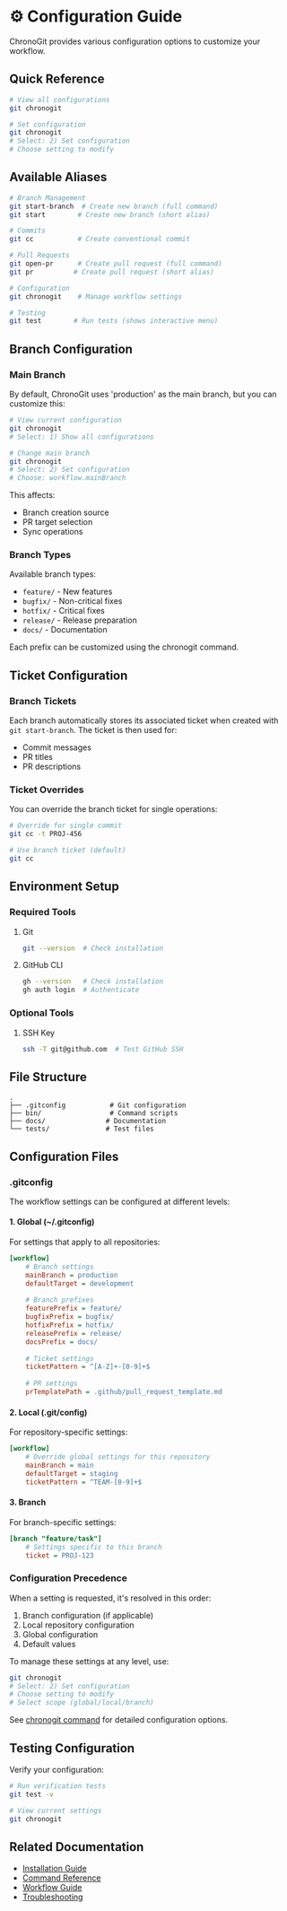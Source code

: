 # ⚙️ Configuration Guide

ChronoGit provides various configuration options to customize your workflow.

## Quick Reference

```bash
# View all configurations
git chronogit

# Set configuration
git chronogit
# Select: 2) Set configuration
# Choose setting to modify
```

## Available Aliases

```bash
# Branch Management
git start-branch  # Create new branch (full command)
git start        # Create new branch (short alias)

# Commits
git cc           # Create conventional commit

# Pull Requests
git open-pr      # Create pull request (full command)
git pr          # Create pull request (short alias)

# Configuration
git chronogit    # Manage workflow settings

# Testing
git test        # Run tests (shows interactive menu)
```

## Branch Configuration

### Main Branch

By default, ChronoGit uses 'production' as the main branch, but you can customize this:

```bash
# View current configuration
git chronogit
# Select: 1) Show all configurations

# Change main branch
git chronogit
# Select: 2) Set configuration
# Choose: workflow.mainBranch
```

This affects:
- Branch creation source
- PR target selection
- Sync operations

### Branch Types

Available branch types:
- `feature/` - New features
- `bugfix/` - Non-critical fixes
- `hotfix/` - Critical fixes
- `release/` - Release preparation
- `docs/` - Documentation

Each prefix can be customized using the chronogit command.

## Ticket Configuration

### Branch Tickets

Each branch automatically stores its associated ticket when created with `git start-branch`. The ticket is then used for:
- Commit messages
- PR titles
- PR descriptions

### Ticket Overrides

You can override the branch ticket for single operations:

```bash
# Override for single commit
git cc -t PROJ-456

# Use branch ticket (default)
git cc
```

## Environment Setup

### Required Tools

1. Git
   ```bash
   git --version  # Check installation
   ```

2. GitHub CLI
   ```bash
   gh --version   # Check installation
   gh auth login  # Authenticate
   ```

### Optional Tools

1. SSH Key
   ```bash
   ssh -T git@github.com  # Test GitHub SSH
   ```

## File Structure

```
.
├── .gitconfig           # Git configuration
├── bin/                 # Command scripts
├── docs/               # Documentation
└── tests/              # Test files
```

## Configuration Files

### .gitconfig

The workflow settings can be configured at different levels:

#### 1. Global (~/.gitconfig)
For settings that apply to all repositories:
```ini
[workflow]
    # Branch settings
    mainBranch = production
    defaultTarget = development
    
    # Branch prefixes
    featurePrefix = feature/
    bugfixPrefix = bugfix/
    hotfixPrefix = hotfix/
    releasePrefix = release/
    docsPrefix = docs/
    
    # Ticket settings
    ticketPattern = ^[A-Z]+-[0-9]+$
    
    # PR settings
    prTemplatePath = .github/pull_request_template.md
```

#### 2. Local (.git/config)
For repository-specific settings:
```ini
[workflow]
    # Override global settings for this repository
    mainBranch = main
    defaultTarget = staging
    ticketPattern = ^TEAM-[0-9]+$
```

#### 3. Branch
For branch-specific settings:
```ini
[branch "feature/task"]
    # Settings specific to this branch
    ticket = PROJ-123
```

### Configuration Precedence

When a setting is requested, it's resolved in this order:
1. Branch configuration (if applicable)
2. Local repository configuration
3. Global configuration
4. Default values

To manage these settings at any level, use:
```bash
git chronogit
# Select: 2) Set configuration
# Choose setting to modify
# Select scope (global/local/branch)
```

See [chronogit command](../commands/chronogit.md) for detailed configuration options.

## Testing Configuration

Verify your configuration:

```bash
# Run verification tests
git test -v

# View current settings
git chronogit
```

## Related Documentation

- [Installation Guide](../installation/README.md)
- [Command Reference](../commands/README.md)
- [Workflow Guide](../workflow/README.md)
- [Troubleshooting](../installation/troubleshooting.md)
